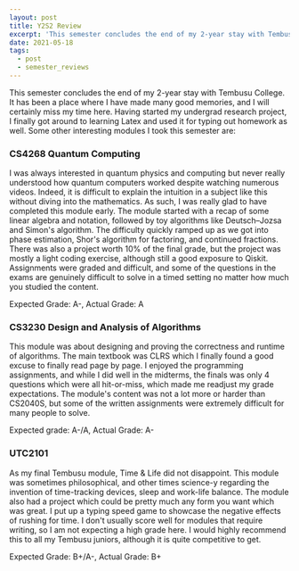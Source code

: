 ```yaml
---
layout: post
title: Y2S2 Review
excerpt: 'This semester concludes the end of my 2-year stay with Tembusu College. It has been a place where I have made many good memories, and I will certainly miss my time here.  Having started my undergrad research project, I finally got around to learning Latex and used it for typing out homework as well. Some other interesting modules I took this semester are:'
date: 2021-05-18
tags:
  - post
  - semester_reviews
---
```


This semester concludes the end of my 2-year stay with Tembusu College. It has been a place where I have made many good memories, and I will certainly miss my time here. Having started my undergrad research project, I finally got around to learning Latex and used it for typing out homework as well. Some other interesting modules I took this semester are:

### CS4268 Quantum Computing

I was always interested in quantum physics and computing but never really understood how quantum computers worked despite watching numerous videos. Indeed, it is difficult to explain the intuition in a subject like this without diving into the mathematics. As such, I was really glad to have completed this module early. The module started with a recap of some linear algebra and notation, followed by toy algorithms like Deutsch–Jozsa and Simon's algorithm. The difficulty quickly ramped up as we got into phase estimation, Shor's algorithm for factoring, and continued fractions. There was also a project worth 10% of the final grade, but the project was mostly a light coding exercise, although still a good exposure to Qiskit. Assignments were graded and difficult, and some of the questions in the exams are genuinely difficult to solve in a timed setting no matter how much you studied the content.

Expected Grade: A-, Actual Grade: A

### CS3230 Design and Analysis of Algorithms

This module was about designing and proving the correctness and runtime of algorithms. The main textbook was CLRS which I finally found a good excuse to finally read page by page. I enjoyed the programming assignments, and while I did well in the midterms, the finals was only 4 questions which were all hit-or-miss, which made me readjust my grade expectations. The module's content was not a lot more or harder than CS2040S, but some of the written assignments were extremely difficult for many people to solve.

Expected grade: A-/A, Actual Grade: A-

### UTC2101

As my final Tembusu module, Time & Life did not disappoint. This module was sometimes philosophical, and other times science-y regarding the invention of time-tracking devices, sleep and work-life balance. The module also had a project which could be pretty much any form you want which was great. I put up a typing speed game to showcase the negative effects of rushing for time. I don't usually score well for modules that require writing, so I am not expecting a high grade here. I would highly recommend this to all my Tembusu juniors, although it is quite competitive to get.

Expected Grade: B+/A-, Actual Grade: B+
